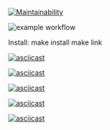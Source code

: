 [![Maintainability](https://api.codeclimate.com/v1/badges/a99a88d28ad37a79dbf6/maintainability)](https://codeclimate.com/github/codeclimate/codeclimate/maintainability)

![example workflow](https://github.com/gammbol/hexlet-lvl1/actions/workflows/linting.yaml/badge.svg)

Install:
    make install
    make link

[![asciicast](https://asciinema.org/a/QDWDimSYkjEJxHnM6b0NJ6gHv.svg)](https://asciinema.org/a/QDWDimSYkjEJxHnM6b0NJ6gHv)

[![asciicast](https://asciinema.org/a/mGjt3nyXvkNbqU87OhefIESWJ.svg)](https://asciinema.org/a/mGjt3nyXvkNbqU87OhefIESWJ)

[![asciicast](https://asciinema.org/a/478645.svg)](https://asciinema.org/a/478645)

[![asciicast](https://asciinema.org/a/478816.svg)](https://asciinema.org/a/478816)

[![asciicast](https://asciinema.org/a/478818.svg)](https://asciinema.org/a/478818)
